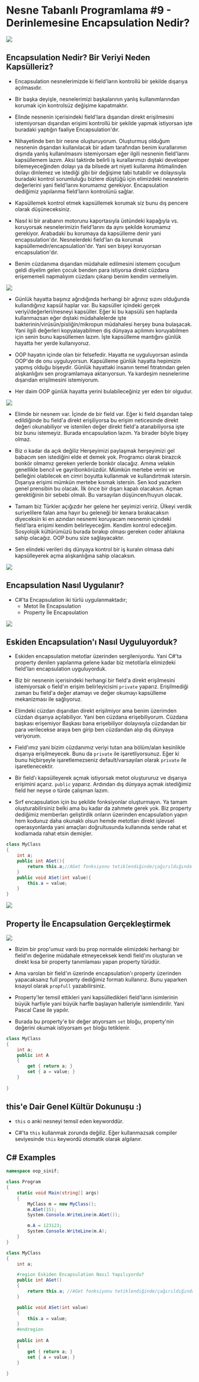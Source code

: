 # Nesne Tabanlı Programlama #9 - Derinlemesine Encapsulation Nedir?  
<img src = "1.png" width="auto">

## Encapsulation Nedir? Bir Veriyi Neden Kapsülleriz?
- Encapsulation nesnelerimizde ki field'ların kontrollü bir şekilde dışarıya açılmasıdır.

- Bir başka deyişle, nesnelerimizi başkalarının yanlış kullanımlarından korumak için kontrolsüz değişime kapatmaktır.

- Elinde nesnenin içerisindeki field'lara dışarıdan direkt erişilmesini istemiyorsan dışarıdan erişimi kontrollü bir şekilde yapmak istiyorsan işte buradaki yaptığın faaliye Encapsulation'dır.

- Nihayetinde ben bir nesne oluşturuyorum. Oluşturmuş olduğum nesnenin dışarıdan kullanılacak bir adam tarafından benim kurallarımın dışında yanlış kullanılmasını istemiyorsam eğer ilgili nesnenin field'larını kapsüllemem lazım. Aksi taktirde belirli iş kurallarımızı dıştaki developer bilemeyeceğinden dolayı ya da bilsede art niyeti kullanma ihtimalinden dolayı dinlemez ve istediği gibi bir değişime tabi tutabilir ve dolayısıyla buradaki kontrol sorumluluğu bizlere düştüğü için elimizdeki nesnelerin değerlerini yani field'larını korumamız gerekiyor. Encapsulation dediğimiz yapılanma field'ların kontrolünü sağlar.

- Kapsüllemek kontrol etmek kapsüllemek korumak siz bunu dış pencere olarak düşüneceksiniz.

- Nasıl ki bir arabanın motorunu kaportasıyla üstündeki kapağıyla vs. koruyorsak nesnelerimizin field'larını da aynı şekilde korumamız gerekiyor. Arabadaki bu korumaya da kapsülleme denir yani encapsulation'dır. Nesnelerdeki field'ları da korumak kapsüllemedir/encapsulation'dır. Yani sen bişeyi koruyorsan encapsulation'dır.

- Benim cüzdanıma dışarıdan müdahale edilmesini istemem çocuğum geldi diyelim gelen çocuk benden para istiyorsa direkt cüzdana erişememeli napmalıyım cüzdanı çıkarıp benim kendim vermeliyim.

<img src = "2.png" width="auto">

- Günlük hayatta başınız ağrıdığında herhangi bir ağrınız sızını olduğunda kullandığınız kapsül haplar var. Bu kapsüller içindeki gerçek veriyi/değerleri/nesneyi kapsüller. Eğer ki bu kapsülü sen haplarda kullanmazsan eğer dıştaki müdahalelerde işte bakterinin/virüsün/pisliğin/mikropun müdahalesi herşey buna bulaşacak. Yani ilgili değerleri kopyalayabilmen dış dünyaya açılımını koruyabilmen için senin bunu kapsüllemen lazım. İşte kapsülleme mantığını günlük hayatta her yerde kullanıyoruz.

- OOP hayatın içinde olan bir felsefedir. Hayatta ne uyguluyorsan aslında OOP'de de onu uyguluyorsun. Kapsülleme günlük hayatta hepimizin yapmış olduğu bişeydir. Günlük hayattaki insanın temel fıtratından gelen alışkanlığını sen programlamaya aktarıyorsun. Ya kardeşim nesnelerime dışarıdan erişilmesini istemiyorum.

- Her daim OOP günlük hayatta yerini bulabileceğiniz yer eden bir olgudur.

<img src = "3.png" width="auto">

- Elimde bir nesnem var. İçinde de bir field var. Eğer ki field dışarıdan talep edildiğinde bu field'a direkt erişiliyorsa bu erişim neticesinde direkt değeri okunabiliyor ve istenilen değer direkt field'a atanabiliyorsa işte biz bunu istemeyiz. Burada encapsulation lazım. Ya birader böyle bişey olmaz. 

- Biz o kadar da açık değiliz Herşeyimizi paylaşmak herşeyimizi gel babacım sen istediğini elde et demek yok. Programcı olarak birazcık bonkör olmamız gereken yerlerde bonkör olacağız. Amma velakin genellikle bencil ve gayribonkörüzdür. Mümkün mertebe verini ve belleğini olabilecek en cimri boyutta kullanmak ve kullandırtmak istersin. Dışarıya erişimi mümkün mertebe kısmak istersin. Sen kod yazarken genel prensibin bu olacak. İlk önce bir dışarı kapalı olacaksın. Açman gerektiğinin bir sebebi olmalı. Bu varsayılan düşüncen/huyun olacak.

- Tamam biz Türkler açığızdır her gelene her şeyimizi veririz. Ülkeyi verdik suriyelilere falan ama hayır bu geleneği bir kenara bırakacaksın diyeceksin ki en azından nesnemi koruyacam nesnemin içindeki field'lara erişimi kendim belirleyeceğim. Kendim kontrol edeceğim. Sosyolojik kültürümüzü burada bırakıp olması gereken coder ahlakına sahip olacağız. OOP bunu size sağlayacaktır.

- Sen elindeki verileri dış dünyaya kontrol bir iş kuralın olmasa dahi kapsülleyerek açma alışkanlığına sahip olacaksın.

<img src = "4.png" width="auto">

## Encapsulation Nasıl Uygulanır?
- C#'ta Encapsulation iki türlü uygulanmaktadır;
  * Metot İle Encapsulation
  * Property İle Encapsulation  

<img src = "5.png" width="auto">

## Eskiden Encapsulation'ı Nasıl Uyguluyorduk?
- Eskiden encapsulation metotlar üzerinden sergileniyordu. Yani C#'ta property denilen yapılanma gelene kadar biz metotlarla elimizdeki field'ları encapsulation uyguluyorduk.

- Biz bir nesnenin içerisindeki herhangi bir field'a direkt erişilmesini istemiyorsak o field'ın erişim belirleyicisini `private` yaparız. Erişilmediği zaman bu field'a değer atamayı ve değer okumayı kapsülleme mekanizması ile sağlıyoruz.

- Elimdeki cüzdan dışarıdan direkt erişilmiyor ama benim üzerimden cüzdan dışarıya açılabiliyor. Yani ben cüzdana erişebiliyorum. Cüzdana başkası erişemiyor Başkası bana erişebiliyor dolayısıyla cüzdandan bir para verilecekse araya ben girip ben cüzdandan alıp dış dünyaya veriyorum.

- Field'ımız yani bizim cüzdanımız veriyi tutan ana bölüm/alan kesinlikle dışarıya erişilmeyecek. Bunu da `private` ile işaretliyorsunuz. Eğer ki bunu hiçbirşeyle işaretlemezseniz default/varsayılan olarak `private` ile işaretlenecektir.

- Bir field'ı kapsülleyerek açmak istiyorsak metot oluştururuz ve dışarıya erişimini açarız. `public` yaparız. Ardından dış dünyaya açmak istediğimiz field her neyse o türde çalışman lazım.

- Sırf encapsulation için bu şekilde fonksiyonlar oluşturmayın. Ya tamam oluşturabilirsiniz belki ama bu kadar da zahmete gerek yok. Biz property dediğimiz memberları geliştirdik onların üzerinden encapsulation yapın hem kodunuz daha okunaklı olsun hemde metotları direkt işlevsel operasyonlarda yani amaçları doğrultusunda kullanında sende rahat et kodlamada rahat etsin demişler.

```C#
class MyClass
{
    int a;
    public int AGet(){
        return this.a;//AGet fonksiyonu tetiklendiğinde/çağırıldığında sen `this`deki yani o anki nesnedeki a field'ının değerini geri gönder.
    }
    public void ASet(int value){
        this.a = value;
    }
}

```

<img src = "6.png" width="auto">

## Property İle Encapsulation Gerçekleştirmek
<img src = "7.png" width="auto">

- Bizim bir prop'umuz vardı bu prop normalde elimizdeki herhangi bir field'ın değerine müdahale etmeyeceksek kendi field'ını oluşturan ve direkt kısa bir property tanımlaması yapan property türüdür.

- Ama varolan bir field'ın üzerinde encapsulation'ı property üzerinden yapacaksanız full property dediğimiz formatı kullanırız. Bunu yaparken kısayol olarak `propfull` yazabilirsiniz.

- Property'ler temsil ettikleri yani kapsülledikleri field'ların isimlerinin büyük harfiyle yani büyük harfle başlayan halleriyle isimlendirilir. Yani Pascal Case ile yapılır.

- Burada bu property'e bir değer atıyorsam `set` bloğu, property'nin değerini okumak istiyorsam `get` bloğu tetiklenir.

```C#
class MyClass
{
    int a;
    public int A
    {
        get { return a; }
        set { a = value; }
    }
    
}
```

## this'e Dair Genel Kültür Dokunuşu :)
- `this` o anki nesneyi temsil eden keyworddür.

- C#'ta `this` kullanmak zorunda değiliz. Eğer kullanmazsak compiler seviyesinde `this` keywordü otomatik olarak algılanır.

## C# Examples
```C#
namespace oop_sinif;

class Program
{
    static void Main(string[] args)
    {
        MyClass m = new MyClass();
        m.ASet(15);
        System.Console.WriteLine(m.AGet());

        m.A = 123123;
        System.Console.WriteLine(m.A);
    }
}

class MyClass
{
    int a;

    #region Eskiden Encapsulation Nasıl Yapılıyordu?
    public int AGet()
    {
        return this.a; //AGet fonksiyonu tetiklendiğinde/çağırıldığında sen `this`deki yani o anki nesnedeki a field'ının değerini geri gönder.
    }

    public void ASet(int value)
    {
        this.a = value;
    }
    #endregion
    
    public int A
    {
        get { return a; }
        set { a = value; }
    }
    
}
```
